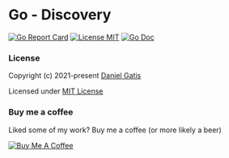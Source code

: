 # Go - Discovery

[![Go Report Card](https://goreportcard.com/badge/github.com/danielgatis/go-discovery?style=flat-square)](https://goreportcard.com/report/github.com/danielgatis/go-discovery)
[![License MIT](https://img.shields.io/badge/license-MIT-blue.svg)](https://raw.githubusercontent.com/danielgatis/go-discovery/master/LICENSE)
[![Go Doc](https://img.shields.io/badge/godoc-reference-blue.svg?style=flat-square)](https://godoc.org/github.com/danielgatis/go-discovery)

### License

Copyright (c) 2021-present [Daniel Gatis](https://github.com/danielgatis)

Licensed under [MIT License](./LICENSE)

### Buy me a coffee

Liked some of my work? Buy me a coffee (or more likely a beer)

<a href="https://www.buymeacoffee.com/danielgatis" target="_blank"><img src="https://bmc-cdn.nyc3.digitaloceanspaces.com/BMC-button-images/custom_images/orange_img.png" alt="Buy Me A Coffee" style="height: auto !important;width: auto !important;"></a>
